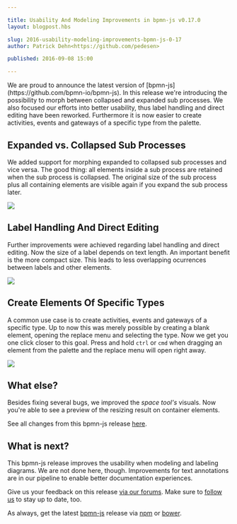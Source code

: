 ```yaml
---

title: Usability And Modeling Improvements in bpmn-js v0.17.0
layout: blogpost.hbs

slug: 2016-usability-modeling-improvements-bpmn-js-0-17
author: Patrick Dehn<https://github.com/pedesen>

published: 2016-09-08 15:00

---
```


<p class="introduction">
  We are proud to announce the latest version of [bpmn-js](https://github.com/bpmn-io/bpmn-js). In this release we're introducing the possibility to morph between collapsed and expanded sub processes. We also focused our efforts into better usability, thus label handling and direct editing have been reworked. Furthermore it is now easier to create activities, events and gateways of a specific type from the palette.
</p>

<!-- continue -->


## Expanded vs. Collapsed Sub Processes

We added support for morphing expanded to collapsed sub processes and vice versa. The good thing: all elements inside a sub process are retained when the sub process is collapsed. The original size of the sub process plus all containing elements are visible again if you expand the sub process later.

<div class="figure">
  <img src="{{ assets }}/attachments/blog/2016/013-expand-collpase-sub-process.gif">
</div>


## Label Handling And Direct Editing

Further improvements were achieved regarding label handling and direct editing. Now the size of a label depends on text length. An important benefit is the more compact size. This leads to less overlapping ocurrences between labels and other elements.

<div class="figure">
  <img src="{{ assets }}/attachments/blog/2016/013-label-handling.gif">
</div>


## Create Elements Of Specific Types

A common use case is to create activities, events and gateways of a specific type. Up to now this was merely possible by creating a blank element, opening the replace menu and selecting the type. Now we get you one click closer to this goal. Press and hold `ctrl` or `cmd` when dragging an element from the palette and the replace menu will open right away.

<div class="figure">
  <img src="{{ assets }}/attachments/blog/2016/013-create-user-task.gif">
</div>

## What else?

Besides fixing several bugs, we improved the *space tool's* visuals. Now you're able to see a preview of the resizing result on container elements.

See all changes from this bpmn-js release [here](https://github.com/bpmn-io/bpmn-js/milestone/19?closed=1).

## What is next?

This bpmn-js release improves the usability when modeling and labeling diagrams. We are not done here, though.
Improvements for text annotations are in our pipeline to enable better documentation experiences.

Give us your feedback on this release [via our forums](https://forum.bpmn.io). Make sure to [follow us](https://twitter.com/bpmn_io) to stay up to date, too.

As always, get the latest [bpmn-js](https://github.com/bpmn-io/bpmn-js) release via [npm](https://www.npmjs.com/package/bpmn-js) or [bower](https://github.com/bpmn-io/bower-bpmn-js).
